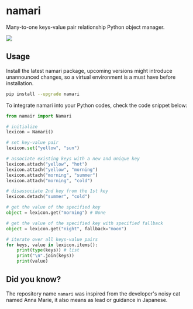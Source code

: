 # namari
Many-to-one keys-value pair relationship Python object manager.

![](/resources/banner.png)

## Usage
Install the latest namari package, upcoming versions might introduce unannounced changes, so a virtual environment is a must have before installation.
```bash
pip install --upgrade namari
```

To integrate namari into your Python codes, check the code snippet below:
```python
from namair import Namari

# initialize
lexicon = Namari()

# set key-value pair
lexicon.set("yellow", "sun")

# associate existing keys with a new and unique key
lexicon.attach("yellow", "hot")
lexicon.attach("yellow", "morning")
lexicon.attach("morning", "summer")
lexicon.attach("morning", "cold")

# disassociate 2nd key from the 1st key
lexicon.detach("summer", "cold")

# get the value of the specified key
object = lexicon.get("morning") # None

# get the value of the specified key with specified fallback
object = lexicon.get("night", fallback="moon")

# iterate over all keys-value pairs
for keys, value in lexicon.items():
    print(type(keys)) # list
    print("\n".join(keys))
    print(value)
```

## Did you know?
The repository name `namari` was inspired from the developer's noisy cat named Anna Marie, it also means as lead or guidance in Japanese.
